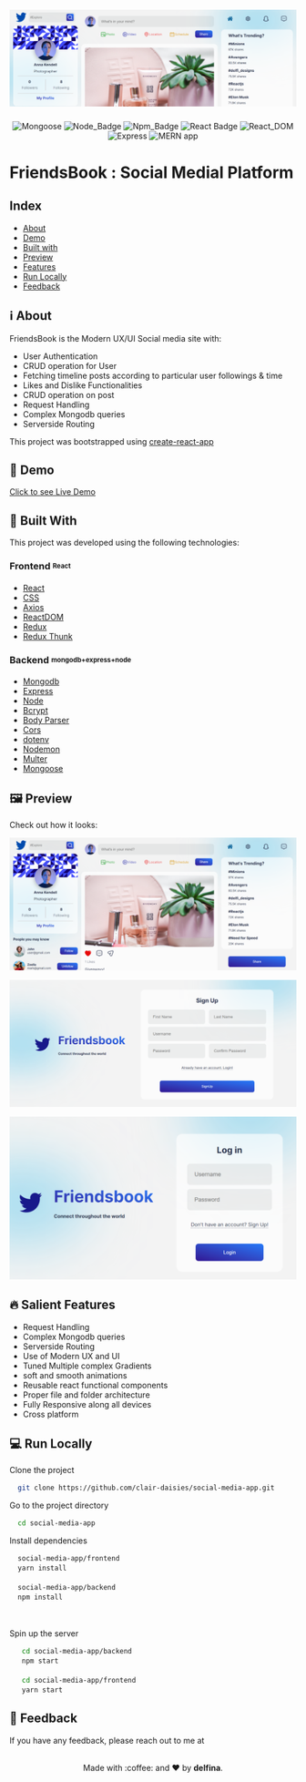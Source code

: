 <h1 align=center>
<img src="./frontend/src/img/header-preview.png"/>
</h1>

<div align="center">

![Mongoose](https://img.shields.io/badge/Mongoose-%5E6.5.1-orange) 
![Node_Badge](https://img.shields.io/badge/npm-8.8.0-red)
![Npm_Badge](https://img.shields.io/badge/node-18.1.0-green)
![React Badge](https://img.shields.io/badge/react-%5E18.2.0-blue)
![React_DOM](https://img.shields.io/badge/reactDOM-%5E18.2.0-9cf)
![Express](https://img.shields.io/badge/Express-%22%5E4.18.1-lightgrey)
![MERN app](https://img.shields.io/badge/Stack-MERN-yellowgreen)
</div>

# FriendsBook : Social Medial Platform
## Index

- [About](#about)
- [Demo](#demo)
- [Built with](#technologies)
- [Preview](#preview)
- [Features](#features)
- [Run Locally](#local)
- [Feedback](#feedback)



<a id='about'/>

 ## :information_source: About

FriendsBook is the Modern UX/UI  Social media site with: <br/>

- User Authentication
- CRUD operation for User
- Fetching timeline posts according to particular user followings & time
- Likes and Dislike Functionalities
- CRUD operation on post 
- Request Handling
- Complex Mongodb queries
- Serverside Routing



This project was bootstrapped using [create-react-app](https://reactjs.org/docs/create-a-new-react-app.html)


<a id='demo'/>

## :link: Demo

[Click to see Live Demo](#_)



<a id='technologies'/>

## :hammer: Built With

This project was developed using the following technologies:

### **Frontend** <sub><sup>React</sup></sub>
  - [React](https://reactjs.org/)
  - [CSS](https://www.w3schools.com/css/)
  - [Axios](https://axios-http.com/docs/intro)
  - [ReactDOM](https://reactjs.org/docs/react-dom.html)
  - [Redux](https://react-redux.js.org/)
  - [Redux Thunk](https://redux.js.org/usage/writing-logic-thunks)


  ### **Backend** <sub><sup>mongodb+express+node</sup></sub>

  - [Mongodb](https://www.mongodb.com/)
  - [Express](https://expressjs.com/)
  - [Node](https://nodejs.org/en/)
  - [Bcrypt](https://www.npmjs.com/package/bcrypt)
  - [Body Parser](https://www.npmjs.com/package/body-parser)
  - [Cors](https://www.npmjs.com/package/cors)
  - [dotenv](https://www.npmjs.com/package/dotenv)
  - [Nodemon](https://www.npmjs.com/package/nodemon)
  - [Multer](https://www.npmjs.com/package/multer)
  - [Mongoose](https://mongoosejs.com/)
  



<a id='preview'/>

## :framed_picture: Preview

Check out how it looks:

![App Screenshot](./frontend/src/img/app-preview.png)

![Signup page Screenshot](./frontend/src/img/signup-preview.png)

![Login Page Screenshot](./frontend//src/img/login-preview.png)

<a id='features'/>

## :fire: Salient Features

- Request Handling
- Complex Mongodb queries
- Serverside Routing
- Use of Modern UX and UI
- Tuned Multiple complex Gradients
- soft and smooth animations
- Reusable react functional components
- Proper file and folder architecture 
- Fully Responsive along all devices 
- Cross platform


<a id='local'/>

## :computer: Run Locally

Clone the project

```bash
  git clone https://github.com/clair-daisies/social-media-app.git
```

Go to the project directory

```bash
  cd social-media-app
```

Install dependencies

```bash
  social-media-app/frontend
  yarn install

  social-media-app/backend
  npm install

  
```

Spin up the server

```bash
   cd social-media-app/backend
   npm start

   cd social-media-app/frontend
   yarn start
```

<a id='feedback'/>

## :love_letter: Feedback

If you have any feedback, please reach out to me at 

<p align="center">
<br/>
  Made with :coffee: and ❤️ by <b>delfina</b>.
<p/>